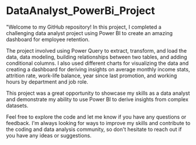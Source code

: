 # DataAnalyst_PowerBi_Project
"Welcome to my GitHub repository! In this project, I completed a challenging data analyst project using Power BI to create an amazing dashboard for employee retention.

The project involved using Power Query to extract, transform, and load the data, data modeling, building relationships between two tables, and adding conditional columns. I also used different charts for visualizing the data and creating a dashboard for deriving insights on average monthly income stats, attrition rate, work-life balance, year since last promotion, and working hours by department and job role.

This project was a great opportunity to showcase my skills as a data analyst and demonstrate my ability to use Power BI to derive insights from complex datasets.

Feel free to explore the code and let me know if you have any questions or feedback. I'm always looking for ways to improve my skills and contribute to the coding and data analysis community, so don't hesitate to reach out if you have any ideas or suggestions.
